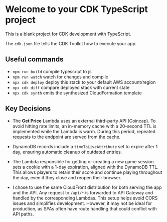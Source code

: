# Welcome to your CDK TypeScript project

This is a blank project for CDK development with TypeScript.

The `cdk.json` file tells the CDK Toolkit how to execute your app.

## Useful commands

- `npm run build` compile typescript to js
- `npm run watch` watch for changes and compile
- `npx cdk deploy` deploy this stack to your default AWS account/region
- `npx cdk diff` compare deployed stack with current state
- `npx cdk synth` emits the synthesized CloudFormation template

## Key Decisions

- The **Get Price** Lambda uses an external third-party API (Coincap). To avoid hitting rate limits, an in-memory cache with a 20-second TTL is implemented
  while the Lambda is warm. During this period, repeated requests to the endpoint are served from the cache.

- DynamoDB records include a `timeToLiveAttribute` set to expire after 1 day, ensuring automatic cleanup of outdated entries.

- The Lambda responsible for getting or creating a new game session sets a cookie with a 1-day expiration, aligned with the DynamoDB TTL. This allows players to
  retain their score and continue playing throughout the day, even if they close and reopen their browser.

- I chose to use the same CloudFront distribution for both serving the app and the API. Any request to `/api/*` is forwarded to API Gateway and handled by the
  corresponding Lambdas. This setup helps avoid CORS issues and simplifies development. However, it may not be ideal for production, as SPAs often have route
  handling that could conflict with API paths.
